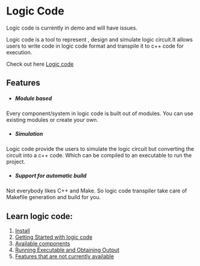 # Logic Code 

Logic code is currently in demo and will have issues.  


Logic code is a tool to represent , design and simulate logic circuit.It allows users to write code in logic code format and transpile it to c++ code for execution.

Check out here [Logic code](https://sachindas246.github.io/logic-code-doc/)

## Features
* ##### Module based  
Every component/system in logic code is built out of modules. You can use existing modules or create your own.  

* ##### Simulation  
Logic code provide the users to simulate the logic circuit but converting the circuit into a c++ code. Which can be compiled to an executable to run the project.

* #####  Support for automatic build  
Not everybody likes C++ and Make. So logic code transpiler take care of Makefile generation and build for you.




## Learn logic code:
1. [Install](https://sachindas246.github.io/logic-code-doc/install/)
2. [Getting Started with logic code](https://sachindas246.github.io/logic-code-doc/gettingStarted/)
3. [Available components](https://sachindas246.github.io/logic-code-doc/stdcomp/)
4. [Running Executable and Obtaining Output](https://sachindas246.github.io/logic-code-doc/runningExe/)
5. [Features that are not currently available](https://sachindas246.github.io/logic-code-doc/unsupported/)
